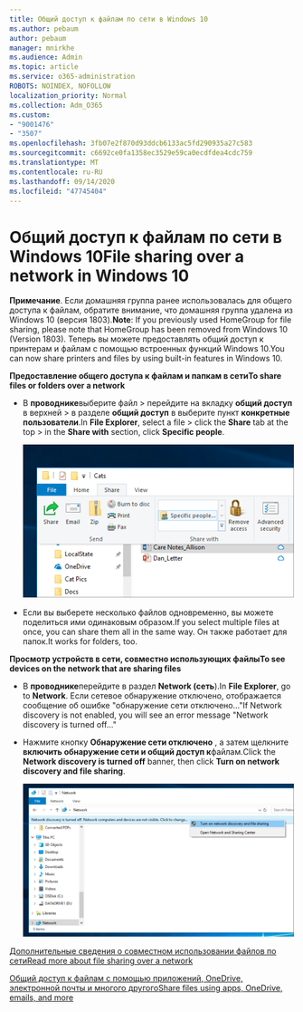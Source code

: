 ```yaml
---
title: Общий доступ к файлам по сети в Windows 10
ms.author: pebaum
author: pebaum
manager: mnirkhe
ms.audience: Admin
ms.topic: article
ms.service: o365-administration
ROBOTS: NOINDEX, NOFOLLOW
localization_priority: Normal
ms.collection: Adm_O365
ms.custom:
- "9001476"
- "3507"
ms.openlocfilehash: 3fb07e2f870d93ddcb6133ac5fd290935a27c583
ms.sourcegitcommit: c6692ce0fa1358ec3529e59ca0ecdfdea4cdc759
ms.translationtype: MT
ms.contentlocale: ru-RU
ms.lasthandoff: 09/14/2020
ms.locfileid: "47745404"
---
```

# <a name="file-sharing-over-a-network-in-windows-10"></a><span data-ttu-id="6d15e-102">Общий доступ к файлам по сети в Windows 10</span><span class="sxs-lookup"><span data-stu-id="6d15e-102">File sharing over a network in Windows 10</span></span>

<span data-ttu-id="6d15e-103">**Примечание**. Если домашняя группа ранее использовалась для общего доступа к файлам, обратите внимание, что домашняя группа удалена из Windows 10 (версия 1803).</span><span class="sxs-lookup"><span data-stu-id="6d15e-103">**Note**: If you previously used HomeGroup for file sharing, please note that HomeGroup has been removed from Windows 10 (Version 1803).</span></span> <span data-ttu-id="6d15e-104">Теперь вы можете предоставлять общий доступ к принтерам и файлам с помощью встроенных функций Windows 10.</span><span class="sxs-lookup"><span data-stu-id="6d15e-104">You can now share printers and files by using built-in features in Windows 10.</span></span>

<span data-ttu-id="6d15e-105">**Предоставление общего доступа к файлам и папкам в сети**</span><span class="sxs-lookup"><span data-stu-id="6d15e-105">**To share files or folders over a network**</span></span>

- <span data-ttu-id="6d15e-106">В **проводнике**выберите файл > перейдите на вкладку **общий доступ** в верхней > в разделе **общий доступ** в выберите пункт **конкретные пользователи**.</span><span class="sxs-lookup"><span data-stu-id="6d15e-106">In **File Explorer**, select a file > click the **Share** tab at the top > in the **Share with** section, click **Specific people**.</span></span>

    ![Предоставление общего доступа к файлу определенным пользователям.](media/share-with-specific-people.png)
          
- <span data-ttu-id="6d15e-108">Если вы выберете несколько файлов одновременно, вы можете поделиться ими одинаковым образом.</span><span class="sxs-lookup"><span data-stu-id="6d15e-108">If you select multiple files at once, you can share them all in the same way.</span></span> <span data-ttu-id="6d15e-109">Он также работает для папок.</span><span class="sxs-lookup"><span data-stu-id="6d15e-109">It works for folders, too.</span></span>

<span data-ttu-id="6d15e-110">**Просмотр устройств в сети, совместно использующих файлы**</span><span class="sxs-lookup"><span data-stu-id="6d15e-110">**To see devices on the network that are sharing files**</span></span>

- <span data-ttu-id="6d15e-111">В **проводнике**перейдите в раздел **Network (сеть**).</span><span class="sxs-lookup"><span data-stu-id="6d15e-111">In **File Explorer**, go to **Network**.</span></span> <span data-ttu-id="6d15e-112">Если сетевое обнаружение отключено, отображается сообщение об ошибке "обнаружение сети отключено..."</span><span class="sxs-lookup"><span data-stu-id="6d15e-112">If Network discovery is not enabled, you will see an error message "Network discovery is turned off..."</span></span>

- <span data-ttu-id="6d15e-113">Нажмите кнопку **Обнаружение сети отключено** , а затем щелкните **включить обнаружение сети и общий доступ к**файлам.</span><span class="sxs-lookup"><span data-stu-id="6d15e-113">Click the **Network discovery is turned off** banner, then click **Turn on network discovery and file sharing**.</span></span>

    ![Включите обнаружение сети и общий доступ к файлам.](media/turn-on-network-discovery.png)

[<span data-ttu-id="6d15e-115">Дополнительные сведения о совместном использовании файлов по сети</span><span class="sxs-lookup"><span data-stu-id="6d15e-115">Read more about file sharing over a network</span></span>](https://support.microsoft.com/help/4092694/windows-10-file-sharing-over-a-network)

[<span data-ttu-id="6d15e-116">Общий доступ к файлам с помощью приложений, OneDrive, электронной почты и многого другого</span><span class="sxs-lookup"><span data-stu-id="6d15e-116">Share files using apps, OneDrive, emails, and more</span></span>](https://support.microsoft.com/help/4027674/windows-10-share-files-in-file-explorer)
